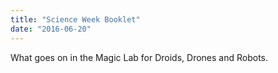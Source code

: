 ```yaml
---
title: "Science Week Booklet"
date: "2016-06-20"
---
```

What goes on in the Magic Lab for Droids, Drones and Robots.